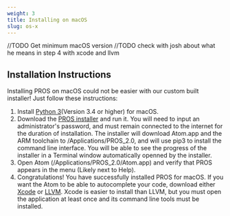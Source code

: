 ```yaml
---
weight: 3
title: Installing on macOS
slug: os-x
---
```


//TODO Get minimum macOS version
//TODO check with josh about what he means in step 4 with xcode and llvm

## Installation Instructions
Installing PROS on macOS could not be easier with our custom built installer! Just follow these instructions:

 1. Install [Python 3](https://www.python.org/downloads/)(Version 3.4 or higher) for macOS.  
 2. Download the [PROS installer](https://github.com/purduesigbots/pros/releases/tag/2.11.0) and run it. You will need to input an administrator's password, and must remain connected to the internet for the duration of installation. The installer will download Atom.app and the ARM toolchain to /Applications/PROS\_2.0, and will use pip3 to install the command line interface. You will be able to see the progress of the installer in a Terminal window automatically openned by the installer.   
 3. Open Atom (/Applications/PROS_2.0/Atom.app) and verify that PROS appears in the menu (Likely next to Help).   
 4. Congratulations! You have successfully installed PROS for macOS. If you want the Atom to be able to autocomplete your code, download either [Xcode](https://itunes.apple.com/us/app/xcode/id497799835?mt=12#) or [LLVM](http://llvm.org). Xcode is easier to install than LLVM, but you must open the application at least once and its command line tools must be installed.
